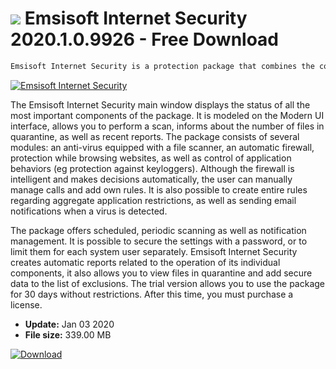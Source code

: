 # ![](https://cdn.softexe.net/static/icon/win.gif) Emsisoft Internet Security 2020.1.0.9926 - Free Download

```sh
Emsisoft Internet Security is a protection package that combines the components of an anti-virus system, a firewall as well as additional security modules. It offers high efficiency thanks to the triple protective layer as well as the fully intelligent firewall operation. An additional advantage of the application is a simple, easy to use and clear interface.
```
[![Emsisoft Internet Security](https:https://tse2.mm.bing.net/th?id=OIP.PBsAeUXOS5kLO1m1Btcq4QHaFA&pid=Api)](https://softexe.net/win/security-privacy/antivirus/emsisoft-internet-security:pRaRc.html)

The Emsisoft Internet Security main window displays the status of all the most important components of the package. It is modeled on the Modern UI interface, allows you to perform a scan, informs about the number of files in quarantine, as well as recent reports. The package consists of several modules: an anti-virus equipped with a file scanner, an automatic firewall, protection while browsing websites, as well as control of application behaviors (eg protection against keyloggers). Although the firewall is intelligent and makes decisions automatically, the user can manually manage calls and add own rules. It is also possible to create entire rules regarding aggregate application restrictions, as well as sending email notifications when a virus is detected.
 
 The package offers scheduled, periodic scanning as well as notification management. It is possible to secure the settings with a password, or to limit them for each system user separately. Emsisoft Internet Security creates automatic reports related to the operation of its individual components, it also allows you to view files in quarantine and add secure data to the list of exclusions. The trial version allows you to use the package for 30 days without restrictions. After this time, you must purchase a license.


- **Update:** Jan 03 2020
- **File size:** 339.00 MB

[![Download](https://cdn.softexe.net/static/img/download.png)](https://softexe.net/win/security-privacy/antivirus/emsisoft-internet-security:pRaRc.html)

